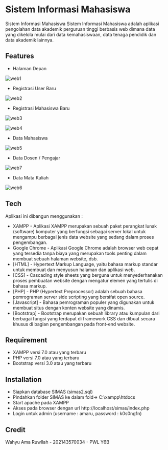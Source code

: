 # Sistem Informasi Mahasiswa

Sistem Informasi Mahasiswa Sistem Informasi Mahasiswa adalah aplikasi pengolahan data akademik perguruan tinggi berbasis web dimana data yang dikelola mulai dari data kemahasiswaan, data tenaga pendidik dan data akademik lainnya. 

## Features

- Halaman Depan

![web1](https://user-images.githubusercontent.com/111728549/186378250-b69d0b42-1601-4f4f-8b46-72a4bec8731c.png)


- Registrasi User Baru

![web2](https://user-images.githubusercontent.com/111728549/186379096-63bf2366-3ea8-492a-b1f3-169d7c7845c4.png)


- Registrasi Mahasiswa Baru

![web3](https://user-images.githubusercontent.com/111728549/186380005-b1c5db0d-191b-49b4-8444-0fb12c472d92.png)

![web4](https://user-images.githubusercontent.com/111728549/186380105-9545c832-3711-48ef-9986-fcf1c03ab2ca.png)




- Data Mahasiswa

![web5](https://user-images.githubusercontent.com/111728549/186383763-0ce329f8-ef30-4b9c-8ea4-0f625f8cb2a3.png)




- Data Dosen / Pengajar

![web7](https://user-images.githubusercontent.com/111728549/186383802-1418b144-7626-457c-ab7a-c9c72d888944.png)





- Data Mata Kuliah

![web6](https://user-images.githubusercontent.com/111728549/186381745-f69ea3a0-7bd9-43b4-978b-1fdba348c4f6.png)


## Tech

Aplikasi ini dibangun menggunakan :

- XAMPP - Aplikasi XAMPP merupakan sebuah paket perangkat lunak (software) komputer yang berfungsi sebagai server lokal untuk mengampu berbagai jenis data website yang sedang dalam proses pengembangan.
- Google Chrome - Aplikasi Google Chrome adalah browser web cepat yang tersedia tanpa biaya yang merupakan tools penting dalam membuat sebuah halaman website, dsb.
- [HTML] - Hypertext Markup Language, yaitu bahasa markup standar untuk membuat dan menyusun halaman dan aplikasi web.
- [CSS] - Cascading style sheets yang berguna untuk menyederhanakan proses pembuatan website dengan mengatur elemen yang tertulis di bahasa markup.
- [PHP] - PHP (Hypertext Preprocessor) adalah sebuah bahasa pemrograman server side scripting yang bersifat open source.
- [Javascript] - Bahasa pemrograman populer yang digunakan untuk membuat situs dengan konten website yang dinamis.
- [Bootstrap] - Bootstrap merupakan sebuah library atau kumpulan dari berbagai fungsi yang terdapat di framework CSS dan dibuat secara khusus di bagian pengembangan pada front-end website.

## Requirement
- XAMPP versi 7.0 atau yang terbaru
- PHP versi 7.0 atau yang terbaru
- Bootstrap versi 3.0 atau yang terbaru

## Installation

- Siapkan database SIMAS (simas2.sql)
- Pindahkan folder SIMAS ke dalam fold-> C:\xampp\htdocs
- Start apache pada XAMPP
- Akses pada browser dengan url http://localhost/simas/index.php
- Login untuk admin (username : amaru, password : k0s0ng1n)

## Credit
Wahyu Ama Ruwllah - 202143570034 - PWL Y6B
